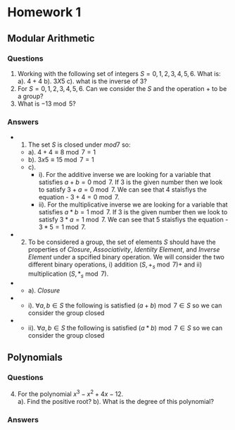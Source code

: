 # Homework 1

## Modular Arithmetic

### Questions

1. Working with the following set of integers $S={0,1,2,3,4,5,6}$. What is:
   a). $4 + 4$
   b). $3 X 5$
   c). what is the inverse of $3$?
2. For $S={0,1,2,3,4,5,6}$. Can we consider the $S$ and the operation $+$ to be a group?
3. What is $-13 \bmod{5}$?

### Answers

- 1.  The set $S$ is closed under $mod 7$ so:
  - a). $4+4\equiv 8 \bmod{7}=1$
  - b). $3x5\equiv 15 \bmod{7}=1$
  - c).
    - i). For the additive inverse we are looking for a variable that satisfies $a+b=0 \bmod{7}$. If $3$ is the given number then we look to satisfy $3+a=0 \bmod{7}$. We can see that $4$ staisfiys the equation - $3+4=0 \bmod{7}$.
    - ii). For the multiplicative inverse we are looking for a variable that satisfies $a*b=1 \bmod{7}$. If $3$ is the given number then we look to satisfy $3*a=1 \bmod{7}$. We can see that $5$ staisfiys the equation - $3*5=1 \bmod{7}$.
- 2. To be considered a group, the set of elements $S$ should have the properties of *Closure*, *Associativity*, *Identiity Element*, and *Inverse Element* under a spcified binary operation.  We will consider the two different binary operations, i) addition $(S,+_s \bmod{7})+$ and ii) multiplication $(S,*_s \bmod{7})$.
- - a). *Closure*
-  - i). $\forall{a,b} \in{S}$  the following is satisfied $(a+b)\bmod 7 \in S$ so we can consider the group closed
-  - ii). $\forall{a,b} \in{S}$  the following is satisfied $(a*b)\bmod 7 \in S$ so we can consider the group closed

## Polynomials

### Questions

4. For the polynomial $x^3-x^2+4x-12$.  
   a). Find the positive root?
   b). What is the degree of this polynomial?

### Answers
